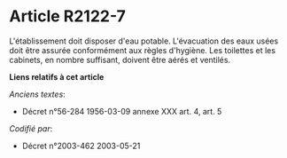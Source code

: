 # Article R2122-7

L'établissement doit disposer d'eau potable. L'évacuation des eaux usées doit être assurée conformément aux règles d'hygiène.
Les toilettes et les cabinets, en nombre suffisant, doivent être aérés et ventilés.

**Liens relatifs à cet article**

_Anciens textes_:

  - Décret n°56-284 1956-03-09 annexe XXX art. 4, art. 5

_Codifié par_:

  - Décret n°2003-462 2003-05-21
